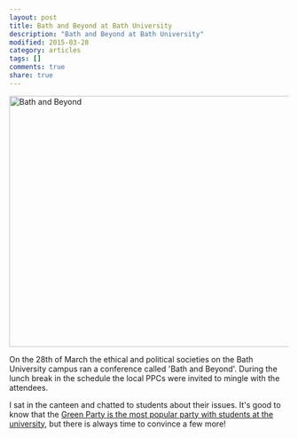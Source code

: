 ```yaml
---
layout: post
title: Bath and Beyond at Bath University
description: "Bath and Beyond at Bath University"
modified: 2015-03-28
category: articles
tags: []
comments: true
share: true
---
```


<a href="https://www.flickr.com/photos/dominic_tristram/16786346267" title="Bath and Beyond by Dominic Tristram, on Flickr"><img src="https://farm9.staticflickr.com/8712/16786346267_2e76059813_z.jpg" width="640" height="452" alt="Bath and Beyond"></a>

On the 28th of March the ethical and political societies on the Bath University campus
ran a conference called 'Bath and Beyond'. During the lunch break in the schedule the
local PPCs were invited to mingle with the attendees.

I sat in the canteen and chatted to students about their issues. It's good to know that
the <a href="https://bathimpactblog.wordpress.com/2015/03/03/greens-come-out-top-in-bath-uni-poll-but-tories-come-close-second/">
Green Party is the most popular party with students at the university</a>, but there
is always time to convince a few more!









